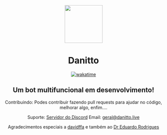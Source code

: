 <div align="center">
  <img src="https://i.imgur.com/NjYYO30.png" height=121 width=121/><h1>Danitto</h1>

[![wakatime](https://wakatime.com/badge/github/davidcanas/DanittoTS.svg)](https://wakatime.com/badge/github/davidcanas/DanittoTS)

## Um bot multifuncional em desenvolvimento!

Contribuindo:
Podes contribuir fazendo pull requests para ajudar no código, melhorar algo, enfim....

Suporte:
[Servidor do Discord](https://discord.gg/aj3sSAyMsh)
Email: geral@danitto.live

Agradecimentos especiais a [davidffa](https://github.com/davidffa) e também ao [Dr Eduardo Rodrigues](https://github.com/siredurs)
</div>
